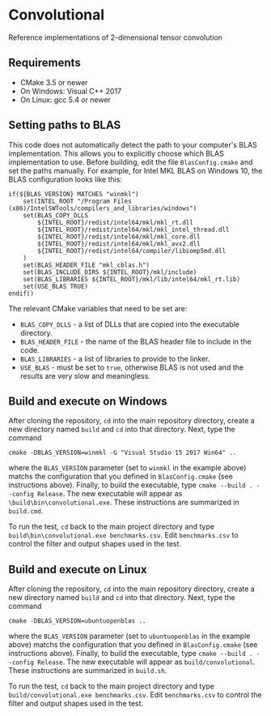 # Convolutional
Reference implementations of 2-dimensional tensor convolution

## Requirements
* CMake 3.5 or newer
* On Windows: Visual C++ 2017
* On Linux: gcc 5.4 or newer

## Setting paths to BLAS
This code does not automatically detect the path to your computer's BLAS implementation. This allows you to explicitly choose which BLAS implementation to use. Before building, edit the file `BlasConfig.cmake` and set the paths manually. For example, for Intel MKL BLAS on Windows 10, the BLAS configuration looks like this:

```
if(${BLAS_VERSION} MATCHES "winmkl") 
    set(INTEL_ROOT "/Program Files (x86)/IntelSWTools/compilers_and_libraries/windows")
    set(BLAS_COPY_DLLS 
        ${INTEL_ROOT}/redist/intel64/mkl/mkl_rt.dll
        ${INTEL_ROOT}/redist/intel64/mkl/mkl_intel_thread.dll
        ${INTEL_ROOT}/redist/intel64/mkl/mkl_core.dll
        ${INTEL_ROOT}/redist/intel64/mkl/mkl_avx2.dll
        ${INTEL_ROOT}/redist/intel64/compiler/libiomp5md.dll
    )
    set(BLAS_HEADER_FILE "mkl_cblas.h")
    set(BLAS_INCLUDE_DIRS ${INTEL_ROOT}/mkl/include)
    set(BLAS_LIBRARIES ${INTEL_ROOT}/mkl/lib/intel64/mkl_rt.lib)
    set(USE_BLAS TRUE)
endif()
```

The relevant CMake variables that need to be set are:
* `BLAS_COPY_DLLS` - a list of DLLs that are copied into the executable directory. 
* `BLAS_HEADER_FILE` - the name of the BLAS header file to include in the code.
* `BLAS_LIBRARIES` - a list of libraries to provide to the linker.
* `USE_BLAS` - must be set to `true`, otherwise BLAS is not used and the results are very slow and meaningless.

## Build and execute on Windows

After cloning the repository, `cd` into the main repository directory, create a new directory named `build` and `cd` into that directory. Next, type the command
```
cmake -DBLAS_VERSION=winmkl -G "Visual Studio 15 2017 Win64" ..
```
where the `BLAS_VERSION` parameter (set to `winmkl` in the example above) matchs the configuration that you defined in `BlasConfig.cmake` (see instructions above). Finally, to build the executable, type `cmake --build . --config Release`. The new executable will appear as `\build\bin\convolutional.exe`. These instructions are summarized in `build.cmd`.

To run the test, `cd` back to the main project directory and type `build\bin\convolutional.exe benchmarks.csv`. Edit `benchmarks.csv` to control the filter and output shapes used in the test. 

## Build and execute on Linux
After cloning the repository, `cd` into the main repository directory, create a new directory named `build` and `cd` into that directory. Next, type the command
```
cmake -DBLAS_VERSION=ubuntuopenblas ..
```
where the `BLAS_VERSION` parameter (set to `ubuntuopenblas` in the example above) matchs the configuration that you defined in `BlasConfig.cmake` (see instructions above). Finally, to build the executable, type `cmake --build . --config Release`. The new executable will appear as `build/convolutional`. These instructions are summarized in `build.sh`.

To run the test, `cd` back to the main project directory and type `build/convolutional.exe benchmarks.csv`. Edit `benchmarks.csv` to control the filter and output shapes used in the test. 

